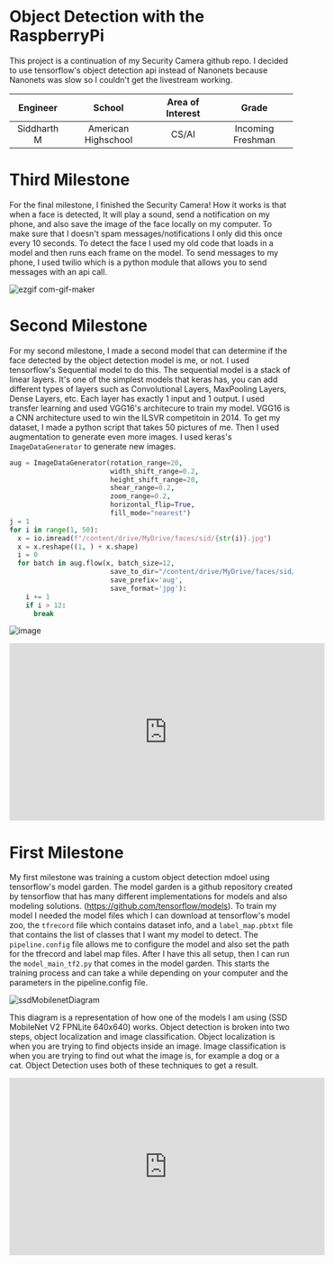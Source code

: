 
# Object Detection with the RaspberryPi
 This project is a continuation of my Security Camera github repo. I decided to use tensorflow's object detection api instead of Nanonets because Nanonets was slow so I couldn't get the livestream working.

| **Engineer** | **School** | **Area of Interest** | **Grade** |
|:--:|:--:|:--:|:--:|
| Siddharth M | American Highschool | CS/AI | Incoming Freshman

# Third Milestone

For the final milestone, I finished the Security Camera! How it works is that when a face is detected, It will play a sound, send a notification on my phone, and also save the image of the face locally on my computer. To make sure that I doesn't spam messages/notifications I only did this once every 10 seconds. To detect the face I used my old code that loads in a model and then runs each frame on the model. To send messages to my phone, I used twilio which is a python module that allows you to send messages with an api call. 

![ezgif com-gif-maker](https://user-images.githubusercontent.com/56204136/129370143-256e3216-56ea-427f-b75f-12f4c5a3f4aa.gif)

# Second Milestone

For my second milestone, I made a second model that can determine if the face detected by the object detection model is me, or not. I used tensorflow's Sequential model to do this. The sequential model is a stack of linear layers. It's one of the simplest models that keras has, you can add different types of layers such as Convolutional Layers, MaxPooling Layers, Dense Layers, etc. Each layer has exactly 1 input and 1 output. I used transfer learning and used VGG16's architecure to train my model. VGG16 is a CNN architecture used to win the ILSVR competitoin in 2014. To get my dataset, I made a python script that takes 50 pictures of me. Then I used augmentation to generate even more images. I used keras's `ImageDataGenerator` to generate new images. 

``` Python
aug = ImageDataGenerator(rotation_range=20, 
                         width_shift_range=0.2, 
                         height_shift_range=20,
                         shear_range=0.2,
                         zoom_range=0.2,
                         horizontal_flip=True,
                         fill_mode="nearest")
j = 1
for i in range(1, 50):
  x = io.imread(f"/content/drive/MyDrive/faces/sid/{str(i)}.jpg")
  x = x.reshape((1, ) + x.shape)
  i = 0
  for batch in aug.flow(x, batch_size=12,
                         save_to_dir="/content/drive/MyDrive/faces/sid/",
                         save_prefix='aug',
                         save_format='jpg'):
    i += 1
    if i > 12:
      break
 ```

![image](https://user-images.githubusercontent.com/56204136/128520933-c1e76610-6475-4fd8-9b80-c5cd0373da74.png)

<iframe width="560" height="315" src="https://www.youtube.com/embed/2F62KDwJGtY" title="YouTube video player" frameborder="0" allow="accelerometer; autoplay; clipboard-write; encrypted-media; gyroscope; picture-in-picture" allowfullscreen></iframe>
  
# First Milestone

My first milestone was training a custom object detection mdoel using tensorflow's model garden. The model garden is a github repository created by tensorflow that has many different implementations for models and also modeling solutions. (https://github.com/tensorflow/models). To train my model I needed the model files which I can download at tensorflow's model zoo, the `tfrecord` file which contains dataset info, and a `label_map.pbtxt` file that contains the list of classes that I want my model to detect. The `pipeline.config` file allows me to configure the model and also set the path for the tfrecord and label map files. After I have this all setup, then I can run the `model_main_tf2.py` that comes in the model garden. This starts the training process and can take a while depending on your computer and the parameters in the pipeline.config file. 

![ssdMobilenetDiagram](https://user-images.githubusercontent.com/56204136/127869484-b90c7414-56ed-4a34-bf7c-f18747c7661f.png)

This diagram is a representation of how one of the models I am using (SSD MobileNet V2 FPNLite 640x640) works. Object detection is broken into two steps, object localization and image classification. Object localization is when you are trying to find objects inside an image. Image classification is when you are trying to find out what the image is, for example a dog or a cat. Object Detection uses both of these techniques to get a result. 

<iframe width="560" height="315" src="https://www.youtube.com/embed/1QDDMfq4srM" title="YouTube video player" frameborder="0" allow="accelerometer; autoplay; clipboard-write; encrypted-media; gyroscope; picture-in-picture" allowfullscreen></iframe>

